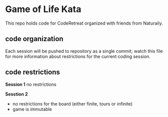 Game of Life Kata
=================

This repo holds code for CodeRetreat organized with friends from Naturaily.

## code organization ##
Each session will be pushed to repository as a single commit; watch this file for more information about restrictions for the current coding session.

## code restrictions ##
**Session 1**
no restrictions


**Sesstion 2**
* no restrictions for the board (either finite, tours or infinite)
* game is immutable